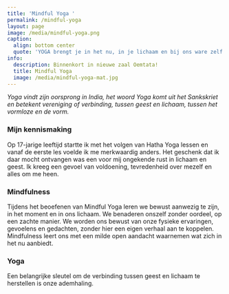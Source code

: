 ```yaml
---
title: 'Mindful Yoga '
permalink: /mindful-yoga
layout: page
image: /media/mindful-yoga.png
caption:
  align: bottom center
  quote: 'YOGA brengt je in het nu, in je lichaam en bij ons ware zelf'
info:
  description: Binnenkort in nieuwe zaal Oemtata!
  title: Mindful Yoga
  image: /media/mindful-yoga-mat.jpg
---
```


_Yoga vindt zijn oorsprong in India, het woord Yoga komt uit het Sankskriet en betekent vereniging of verbinding,  tussen geest en lichaam, tussen het vormloze en de vorm._

### Mijn kennismaking

Op 17-jarige leeftijd startte ik met het volgen van Hatha Yoga lessen en vanaf de eerste les voelde ik me merkwaardig anders. Het geschenk dat ik daar mocht ontvangen was een voor mij ongekende rust in lichaam en geest. Ik kreeg een gevoel van voldoening, tevredenheid over mezelf en alles om me heen. 



### Mindfulness

Tijdens het beoefenen van Mindful Yoga leren we bewust aanwezig te zijn, in het moment en in ons lichaam. We benaderen onszelf zonder oordeel, op een zachte manier. We worden ons bewust van onze fysieke ervaringen, gevoelens en gedachten, zonder hier een eigen verhaal aan te koppelen. Mindfulness leert ons met een milde open aandacht waarnemen wat zich in het nu aanbiedt. 


### Yoga 

Een belangrijke sleutel om de verbinding tussen geest en lichaam te herstellen is onze ademhaling. 
